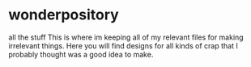 # wonderpository
all the stuff
This is where im keeping all of my relevant files for making irrelevant things. Here you will find designs for all kinds of crap that I probably thought was a good idea to make.
